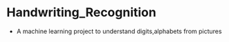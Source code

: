 # Handwriting_Recognition
- A machine learning project to understand digits,alphabets from pictures
 
